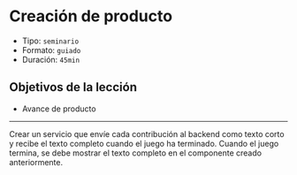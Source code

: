# Creación de producto

* Tipo: `seminario`
* Formato: `guiado`
* Duración: `45min`

## Objetivos de la lección

* Avance de producto

***

Crear un servicio que envíe cada contribución al backend como texto corto y
recibe el texto completo cuando el juego ha terminado.
Cuando el juego termina, se debe mostrar el texto completo en el componente
creado anteriormente.
